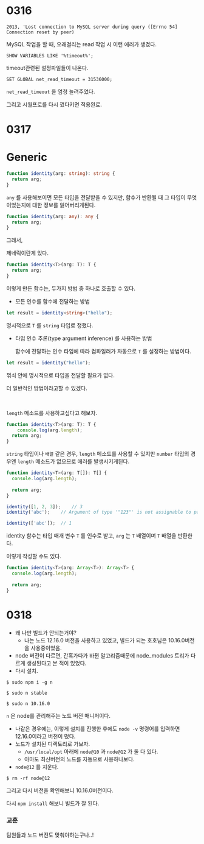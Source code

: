 # 0316

```
2013, 'Lost connection to MySQL server during query ([Errno 54] Connection reset by peer)
```

MySQL 작업을 할 때, 오래걸리는 read 작업 시 이런 에러가 생겼다.

```
SHOW VARIABLES LIKE '%timeout%';
```

timeout관련된 설정파일들이 나온다.

```
SET GLOBAL net_read_timeout = 31536000;
```

`net_read_timeout` 을 엄청 늘려주었다.

그리고 시퀄프로를 다시 껐다키면 적용완료.



# 0317



# Generic

```typescript
function identity(arg: string): string {
  return arg;
}
```

`any` 를 사용해보이면 모든 타입을 전달받을 수 있지만, 함수가 반환될 때 그 타입이 무엇이었는지에 대한 정보를 잃어버리게된다.

```typescript
function identity(arg: any): any {
  return arg;
}
```

그래서,

제네릭이란게 있다.

```typescript
function identity<T>(arg: T): T {
  return arg;
}
```

이렇게 만든 함수는, 두가지 방법 중 하나로 호출할 수 있다.

- 모든 인수를 함수에 전달하는 방법

```typescript
let result = identity<string>("hello");
```

명시적으로 `T` 를 `string` 타입로 정했다.

- 타입 인수 추론(type argument inference) 를 사용하는 방법

  함수에 전달하는 인수 타입에 따라 컴파일러가 자동으로 `T` 를 설정하는 방법이다.

```typescript
let result = identity("hello");
```

꺾쇠 안에 명시적으로 타입을 전달할 필요가 없다.

더 일반적인 방법이라고할 수 있겠다.

<br>

`length` 메소드를 사용하고싶다고 해보자.

```typescript
function identity<T>(arg: T): T {
	console.log(arg.length);
  return arg;
}
```

`string` 타입이나 `배열` 같은 경우, `length` 메소드를 사용할 수 있지만 `number` 타입의 경우엔 `length` 메소드가 없으므로 에러를 발생시키게된다.

```typescript
function identity<T>(arg: T[]): T[] {
  console.log(arg.length);
  
  return arg;
}

identity([1, 2, 3]);	// 3
identity('abc');	// Argument of type '"123"' is not assignable to parameter of type 'unknown[]'.

identity(['abc']);	// 1
```

identity 함수는 타입 매개 변수 `T` 를 인수로 받고, `arg` 는 `T` 배열이며 `T` 배열을 반환한다.

이렇게 작성할 수도 있다.

```typescript
function identity<T>(arg: Array<T>): Array<T> {
  console.log(arg.length);
  
  return arg;
}
```



# 0318

- 왜 나만 빌드가 안되는거야?
  - 나는 노드 12.16.0 버전을 사용하고 있었고, 빌드가 되는 호호님은 10.16.0버전을 사용중이었음.
- node 버전이 다르면, 간혹가다가 바뀐 알고리즘때문에 node_modules 트리가 다르게 생성된다고 본 적이 있었다.
- 다시 설치.

```
$ sudo npm i -g n

$ sudo n stable

$ sudo n 10.16.0
```

`n` 은 node를 관리해주는 노드 버전 매니저이다.



- 나같은 경우에는, 이렇게 설치를 진행한 후에도 `node -v` 명령어를 입력하면 12.16.0이라고 버전이 떴다.
- 노드가 설치된 디렉토리로 가보자.
  - `/usr/local/opt` 아래에 `node@10` 과 `node@12` 가 둘 다 있다.
  - 아마도 최신버전의 노드를 자동으로 사용하나보다.
- `node@12` 를 지운다.

```
$ rm -rf node@12
```

그리고 다시 버전을 확인해보니 10.16.0버전이다.

다시 `npm install` 해보니 빌드가 잘 된다.



### 교훈

팀원들과 노드 버전도 맞춰야하는구나..!

